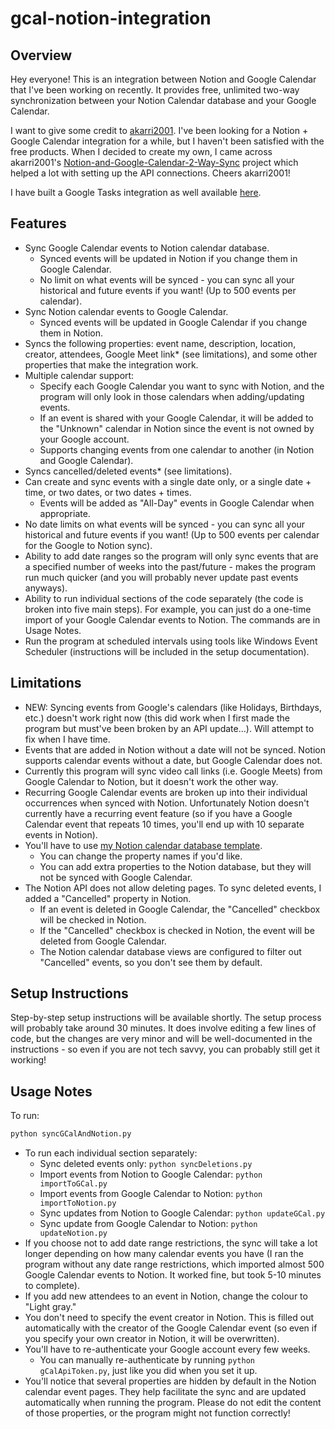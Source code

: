 # gcal-notion-integration

## Overview

Hey everyone! This is an integration between Notion and Google Calendar that I've been working on recently. It provides free, unlimited two-way synchronization between your Notion Calendar database and your Google Calendar.

I want to give some credit to [akarri2001](https://github.com/akarri2001). I've been looking for a Notion + Google Calendar integration for a while, but I haven't been satisfied with the free products. When I decided to create my own, I came across akarri2001's [Notion-and-Google-Calendar-2-Way-Sync](https://github.com/akarri2001/Notion-and-Google-Calendar-2-Way-Sync) project which helped a lot with setting up the API connections. Cheers akarri2001!

I have built a Google Tasks integration as well available [here](https://github.com/nathan-dykstra/gtasks-notion-integration).

## Features
- Sync Google Calendar events to Notion calendar database.
  - Synced events will be updated in Notion if you change them in Google Calendar.
  - No limit on what events will be synced - you can sync all your historical and future events if you want! (Up to 500 events per calendar).
- Sync Notion calendar events to Google Calendar.
  - Synced events will be updated in Google Calendar if you change them in Notion.
- Syncs the following properties: event name, description, location, creator, attendees, Google Meet link* (see limitations), and some other properties that make the integration work.
- Multiple calendar support:
  - Specify each Google Calendar you want to sync with Notion, and the program will only look in those calendars when adding/updating events.
  - If an event is shared with your Google Calendar, it will be added to the "Unknown" calendar in Notion since the event is not owned by your Google account.
  - Supports changing events from one calendar to another (in Notion and Google Calendar).
- Syncs cancelled/deleted events* (see limitations).
- Can create and sync events with a single date only, or a single date + time, or two dates, or two dates + times.
  - Events will be added as "All-Day" events in Google Calendar when appropriate.
- No date limits on what events will be synced - you can sync all your historical and future events if you want! (Up to 500 events per calendar for the Google to Notion sync).
- Ability to add date ranges so the program will only sync events that are a specified number of weeks into the past/future - makes the program run much quicker (and you will probably never update past events anyways).
- Ability to run individual sections of the code separately (the code is broken into five main steps). For example, you can just do a one-time import of your Google Calendar events to Notion. The commands are in Usage Notes.
- Run the program at scheduled intervals using tools like Windows Event Scheduler (instructions will be included in the setup documentation).

## Limitations
- NEW: Syncing events from Google's calendars (like Holidays, Birthdays, etc.) doesn't work right now (this did work when I first made the program but must've been broken by an API update...). Will attempt to fix when I have time.
- Events that are added in Notion without a date will not be synced. Notion supports calendar events without a date, but Google Calendar does not.
- Currently this program will sync video call links (i.e. Google Meets) from Google Calendar to Notion, but it doesn't work the other way.
- Recurring Google Calendar events are broken up into their individual occurrences when synced with Notion. Unfortunately Notion doesn't currently have a recurring event feature (so if you have a Google Calendar event that repeats 10 times, you'll end up with 10 separate events in Notion).
- You'll have to use [my Notion calendar database template](https://nathan-dykstra-personal.notion.site/3414bbbb4d6a4766b2691f6a5ba55263?v=b3228cb5c87f4f9ea88d027ee632f2a1&pvs=73).
  - You can change the property names if you'd like.
  - You can add extra properties to the Notion database, but they will not be synced with Google Calendar.
- The Notion API does not allow deleting pages. To sync deleted events, I added a "Cancelled" property in Notion.
  - If an event is deleted in Google Calendar, the "Cancelled" checkbox will be checked in Notion.
  - If the "Cancelled" checkbox is checked in Notion, the event will be deleted from Google Calendar.
  - The Notion calendar database views are configured to filter out "Cancelled" events, so you don't see them by default.

## Setup Instructions

Step-by-step setup instructions will be available shortly. The setup process will probably take around 30 minutes. It does involve editing a few lines of code, but the changes are very minor and will be well-documented in the instructions - so even if you are not tech savvy, you can probably still get it working!

## Usage Notes
To run: 
```sh
python syncGCalAndNotion.py
```
- To run each individual section separately: 
  - Sync deleted events only: `python syncDeletions.py`
  - Import events from Notion to Google Calendar: `python importToGCal.py`
  - Import events from Google Calendar to Notion: `python importToNotion.py`
  - Sync updates from Notion to Google Calendar: `python updateGCal.py`
  - Sync update from Google Calendar to Notion: `python updateNotion.py`
- If you choose not to add date range restrictions, the sync will take a lot longer depending on how many calendar events you have (I ran the program without any date range restrictions, which imported almost 500 Google Calendar events to Notion. It worked fine, but took 5-10 minutes to complete).
- If you add new attendees to an event in Notion, change the colour to "Light gray."
- You don't need to specify the event creator in Notion. This is filled out automatically with the creator of the Google Calendar event (so even if you specify your own creator in Notion, it will be overwritten).
- You'll have to re-authenticate your Google account every few weeks.
  - You can manually re-authenticate by running `python gCalApiToken.py`, just like you did when you set it up.
- You'll notice that several properties are hidden by default in the Notion calendar event pages. They help facilitate the sync and are updated automatically when running the program. Please do not edit the content of those properties, or the program might not function correctly!

